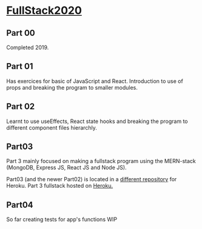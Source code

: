 # <a href="https://fullstackopen.com/#course-contents">FullStack2020</a>



## Part 00
<p>
  Completed 2019.
</p>

## Part 01
<p>
  Has exercices for basic of JavaScript and React. Introduction to use of props and breaking the program to smaller modules.
</p>

## Part 02
<p>
 Learnt to use useEffects, React state hooks and breaking the program to different component files hierarchly.
</p>


## Part03
<p>
  Part 3 mainly focused on making a fullstack program using the MERN-stack (MongoDB, Express JS, React JS and Node JS).

  Part03 (and the newer Part02) is located in a <a href="https://github.com/Peteri1111/FullstackOpen2020Part03">different repository</a> for Heroku.
  Part 3 fullstack hosted on <a href="https://puhelinluettelo-peterii.herokuapp.com/">Heroku.</a>
</p>

## Part04
<p>
  So far creating tests for app's functions
  WIP
</p>
